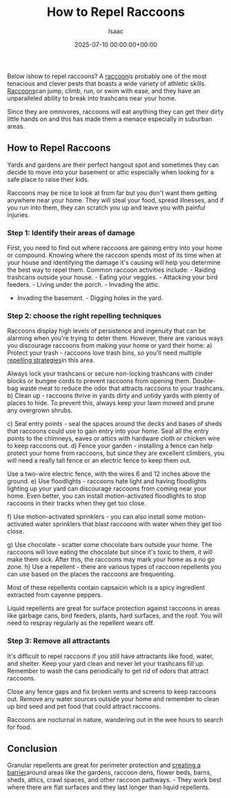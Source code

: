 ﻿---
title: How to Repel Raccoons
description: Below ishow to repel raccoons?A raccoon is probably one of the most tenacious and clever pests that boasts a wide variety of athletic skills. Raccoons can...
slug: /how-to-repel-raccoons/
date: 2025-07-10 00:00:00+00:00
lastmod: 2025-07-10 00:00:00+03:00
author: Isaac
categories:
- Guide
- Raccoons
tags:
- guide
- raccoon
layout: post
---

Below ishow to repel raccoons? A [raccoon](https://pestpolicy.com/how-to-get-rid-of-raccoons/)is probably one of the most tenacious and clever pests that boasts a wide variety of athletic skills. [Raccoons](https://en.wikipedia.org/wiki/Raccoon)can jump, climb, run, or swim with ease, and they have an unparalleled ability to break into trashcans near your home.

Since they are omnivores, raccoons will eat anything they can get their dirty little hands on and this has made them a menace especially in suburban areas.

##  How to Repel Raccoons

Yards and gardens are their perfect hangout spot and sometimes they can decide to move into your basement or attic especially when looking for a safe place to raise their kids.

Raccoons may be nice to look at from far but you don't want them getting anywhere near your home. They will steal your food, spread illnesses, and if you run into them, they can scratch you up and leave you with painful injuries.

###  Step 1: Identify their areas of damage

First, you need to find out where raccoons are gaining entry into your home or compound. Knowing where the raccoon spends most of its time when at your house and identifying the damage it's causing will help you determine the best way to repel them. Common raccoon activities include: - Raiding trashcans outside your house. - Eating your veggies. - Attacking your bird feeders. - Living under the porch. - Invading the attic.

- Invading the basement. - Digging holes in the yard.

###  Step 2: choose the right repelling techniques

Raccoons display high levels of persistence and ingenuity that can be alarming when you're trying to deter them. However, there are various ways you discourage raccoons from making your home or yard their home: a) Protect your trash - raccoons love trash bins, so you'll need multiple [repelling strategies](https://pestpolicy.com/what-smells-do-raccoons-hate/)in this area.

Always lock your trashcans or secure non-locking trashcans with cinder blocks or bungee cords to prevent raccoons from opening them. Double-bag waste meat to reduce the odor that attracts raccoons to your trashcans. b) Clean up - raccoons thrive in yards dirty and untidy yards with plenty of places to hide. To prevent this, always keep your lawn mowed and prune any overgrown shrubs.

c) Seal entry points - seal the spaces around the decks and bases of sheds that raccoons could use to gain entry into your home. Seal all the entry points to the chimneys, eaves or attics with hardware cloth or chicken wire to keep raccoons out. d) Fence your garden - installing a fence can help protect your home from raccoons, but since they are excellent climbers, you will need a really tall fence or an electric fence to keep them out.

Use a two-wire electric fence, with the wires 6 and 12 inches above the ground. e) Use floodlights - raccoons hate light and having floodlights lighting up your yard can discourage raccoons from coming near your home. Even better, you can install motion-activated floodlights to stop raccoons in their tracks when they get too close.

f) Use motion-activated sprinklers - you can also install some motion-activated water sprinklers that blast raccoons with water when they get too close.

g) Use chocolate - scatter some chocolate bars outside your home. The raccoons will love eating the chocolate but since it's toxic to them, it will make them sick. After this, the raccoons may mark your home as a no go zone. h) Use a repellent - there are various types of raccoon repellents you can use based on the places the raccoons are frequenting.

Most of these repellents contain capsaicin which is a spicy ingredient extracted from cayenne peppers.

Liquid repellents are great for surface protection against raccoons in areas like garbage cans, bird feeders, plants, hard surfaces, and the roof. You will need to respray regularly as the repellent wears off.

###  Step 3: Remove all attractants

It's difficult to repel raccoons if you still have attractants like food, water, and shelter. Keep your yard clean and never let your trashcans fill up. Remember to wash the cans periodically to get rid of odors that attract raccoons.

Close any fence gaps and fix broken vents and screens to keep raccoons out. Remove any water sources outside your home and remember to clean up bird seed and pet food that could attract raccoons.

Raccoons are nocturnal in nature, wandering out in the wee hours to search for food.

##  Conclusion

Granular repellents are great for perimeter protection and [creating a barrier](https://pestpolicy.com/how-to-get-rid-of-raccoons/)around areas like the gardens, raccoon dens, flower beds, barns, sheds, attics, crawl spaces, and other raccoon pathways. - They work best where there are flat surfaces and they last longer than liquid repellents.

